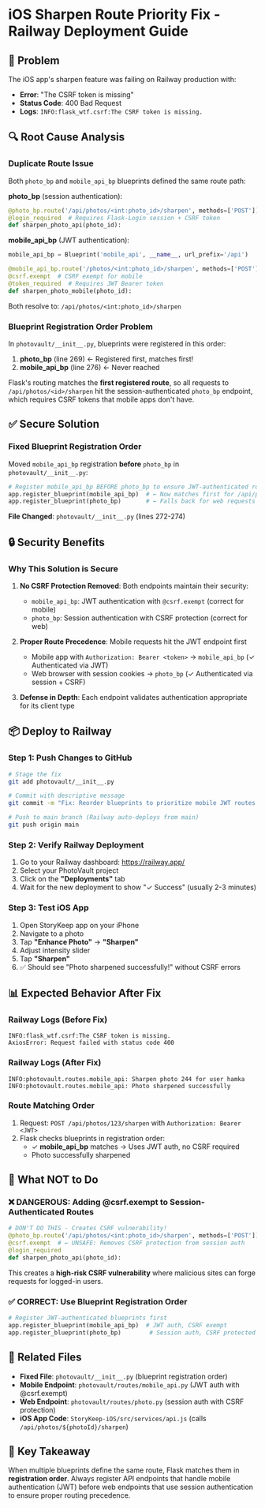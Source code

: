 # iOS Sharpen Route Priority Fix - Railway Deployment Guide

## 🐛 Problem
The iOS app's sharpen feature was failing on Railway production with:
- **Error**: "The CSRF token is missing"  
- **Status Code**: 400 Bad Request
- **Logs**: `INFO:flask_wtf.csrf:The CSRF token is missing.`

## 🔍 Root Cause Analysis

### Duplicate Route Issue
Both `photo_bp` and `mobile_api_bp` blueprints defined the same route path:

**photo_bp** (session authentication):
```python
@photo_bp.route('/api/photos/<int:photo_id>/sharpen', methods=['POST'])
@login_required  # Requires Flask-Login session + CSRF token
def sharpen_photo_api(photo_id):
```

**mobile_api_bp** (JWT authentication):
```python
mobile_api_bp = Blueprint('mobile_api', __name__, url_prefix='/api')

@mobile_api_bp.route('/photos/<int:photo_id>/sharpen', methods=['POST'])
@csrf.exempt  # CSRF exempt for mobile
@token_required  # Requires JWT Bearer token
def sharpen_photo_mobile(photo_id):
```

Both resolve to: `/api/photos/<int:photo_id>/sharpen`

### Blueprint Registration Order Problem
In `photovault/__init__.py`, blueprints were registered in this order:
1. **photo_bp** (line 269) ← Registered first, matches first!
2. **mobile_api_bp** (line 276) ← Never reached

Flask's routing matches the **first registered route**, so all requests to `/api/photos/<id>/sharpen` hit the session-authenticated `photo_bp` endpoint, which requires CSRF tokens that mobile apps don't have.

## ✅ Secure Solution

### Fixed Blueprint Registration Order
Moved `mobile_api_bp` registration **before** `photo_bp` in `photovault/__init__.py`:

```python
# Register mobile_api_bp BEFORE photo_bp to ensure JWT-authenticated routes match first
app.register_blueprint(mobile_api_bp)  # ← Now matches first for /api/photos/<id>/sharpen
app.register_blueprint(photo_bp)       # ← Falls back for web requests
```

**File Changed**: `photovault/__init__.py` (lines 272-274)

## 🔒 Security Benefits

### Why This Solution is Secure
1. **No CSRF Protection Removed**: Both endpoints maintain their security:
   - `mobile_api_bp`: JWT authentication with `@csrf.exempt` (correct for mobile)
   - `photo_bp`: Session authentication with CSRF protection (correct for web)

2. **Proper Route Precedence**: Mobile requests hit the JWT endpoint first
   - Mobile app with `Authorization: Bearer <token>` → `mobile_api_bp` (✓ Authenticated via JWT)
   - Web browser with session cookies → `photo_bp` (✓ Authenticated via session + CSRF)

3. **Defense in Depth**: Each endpoint validates authentication appropriate for its client type

## 📦 Deploy to Railway

### Step 1: Push Changes to GitHub
```bash
# Stage the fix
git add photovault/__init__.py

# Commit with descriptive message
git commit -m "Fix: Reorder blueprints to prioritize mobile JWT routes over session routes"

# Push to main branch (Railway auto-deploys from main)
git push origin main
```

### Step 2: Verify Railway Deployment
1. Go to your Railway dashboard: https://railway.app/
2. Select your PhotoVault project
3. Click on the **"Deployments"** tab
4. Wait for the new deployment to show "✓ Success" (usually 2-3 minutes)

### Step 3: Test iOS App
1. Open StoryKeep app on your iPhone
2. Navigate to a photo
3. Tap **"Enhance Photo"** → **"Sharpen"**
4. Adjust intensity slider
5. Tap **"Sharpen"**
6. ✅ Should see "Photo sharpened successfully!" without CSRF errors

## 📊 Expected Behavior After Fix

### Railway Logs (Before Fix)
```
INFO:flask_wtf.csrf:The CSRF token is missing.
AxiosError: Request failed with status code 400
```

### Railway Logs (After Fix)
```
INFO:photovault.routes.mobile_api: Sharpen photo 244 for user hamka
INFO:photovault.routes.mobile_api: Photo sharpened successfully
```

### Route Matching Order
1. Request: `POST /api/photos/123/sharpen` with `Authorization: Bearer <JWT>`
2. Flask checks blueprints in registration order:
   - ✓ **mobile_api_bp** matches → Uses JWT auth, no CSRF required
   - Photo successfully sharpened

## 🚨 What NOT to Do

### ❌ DANGEROUS: Adding @csrf.exempt to Session-Authenticated Routes
```python
# DON'T DO THIS - Creates CSRF vulnerability!
@photo_bp.route('/api/photos/<int:photo_id>/sharpen', methods=['POST'])
@csrf.exempt  # ← UNSAFE: Removes CSRF protection from session auth
@login_required
def sharpen_photo_api(photo_id):
```

This creates a **high-risk CSRF vulnerability** where malicious sites can forge requests for logged-in users.

### ✅ CORRECT: Use Blueprint Registration Order
```python
# Register JWT-authenticated blueprints first
app.register_blueprint(mobile_api_bp)  # JWT auth, CSRF exempt
app.register_blueprint(photo_bp)        # Session auth, CSRF protected
```

## 📝 Related Files
- **Fixed File**: `photovault/__init__.py` (blueprint registration order)
- **Mobile Endpoint**: `photovault/routes/mobile_api.py` (JWT auth with @csrf.exempt)  
- **Web Endpoint**: `photovault/routes/photo.py` (session auth with CSRF protection)
- **iOS App Code**: `StoryKeep-iOS/src/services/api.js` (calls `/api/photos/${photoId}/sharpen`)

## 🎯 Key Takeaway
When multiple blueprints define the same route, Flask matches them in **registration order**. Always register API endpoints that handle mobile authentication (JWT) before web endpoints that use session authentication to ensure proper routing precedence.
